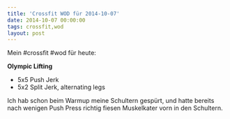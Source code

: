 ```yaml
---
title: 'Crossfit WOD für 2014-10-07'
date: 2014-10-07 00:00:00 
tags: crossfit,wod
layout: post
---
```

Mein #crossfit #wod für heute:

**Olympic Lifting**

* 5x5 Push Jerk
* 5x2 Split Jerk, alternating legs

Ich hab schon beim Warmup meine Schultern gespürt, und hatte bereits nach wenigen Push Press richtig fiesen Muskelkater vorn in den Schultern.

